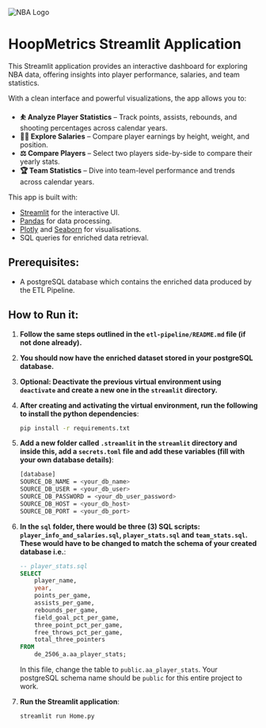 ![NBA Logo](/streamlit/images/nba_logo.avif)
# HoopMetrics Streamlit Application

This Streamlit application provides an interactive dashboard for exploring NBA data, offering insights into player performance, salaries, and team statistics.

With a clean interface and powerful visualizations, the app allows you to:
- **⛹️ Analyze Player Statistics** – Track points, assists, rebounds, and shooting percentages across calendar years.
- **💸💸 Explore Salaries** – Compare player earnings by height, weight, and position.
- **⚖️ Compare Players** – Select two players side-by-side to compare their yearly stats.
- **🏆 Team Statistics** – Dive into team-level performance and trends across calendar years.
  
This app is built with:
- [Streamlit](https://streamlit.io) for the interactive UI.
- [Pandas](https://pandas.pydata.org) for data processing.
- [Plotly](https://plotly.com) and [Seaborn](https://seaborn.pydata.org) for visualisations.
- SQL queries for enriched data retrieval.
  

## Prerequisites:
- A postgreSQL database which contains the enriched data produced by the ETL Pipeline.
  
## How to Run it:
1. **Follow the same steps outlined in the `etl-pipeline/README.md` file (if not done already).**
2. **You should now have the enriched dataset stored in your postgreSQL database.**
3. **Optional: Deactivate the previous virtual environment using `deactivate` and create a new one in the `streamlit` directory.**
4. **After creating and activating the virtual environment, run the following to install the python dependencies**:
    ```bash
    pip install -r requirements.txt
    ```
5. **Add a new folder called `.streamlit` in the `streamlit` directory and inside this, add a `secrets.toml` file and add these variables (fill with your own database details)**:
    ```bash
    [database]
    SOURCE_DB_NAME = <your_db_name>
    SOURCE_DB_USER = <your_db_user>
    SOURCE_DB_PASSWORD = <your_db_user_password>
    SOURCE_DB_HOST = <your_db_host>
    SOURCE_DB_PORT = <your_db_port>
    ```
6. **In the `sql` folder, there would be three (3) SQL scripts: `player_info_and_salaries.sql`, `player_stats.sql` and `team_stats.sql`. These would have to be changed to match the schema of your created database i.e.**:
   
    ```sql
    -- player_stats.sql
    SELECT
        player_name,
        year,
        points_per_game,
        assists_per_game,
        rebounds_per_game,
        field_goal_pct_per_game,
        three_point_pct_per_game,
        free_throws_pct_per_game,
        total_three_pointers
    FROM
        de_2506_a.aa_player_stats;
    ```
    In this file, change the table to `public.aa_player_stats`. Your postgreSQL schema name should be `public` for this entire project to work.
7. **Run the Streamlit application**:
   ```bash
   streamlit run Home.py
   ```
